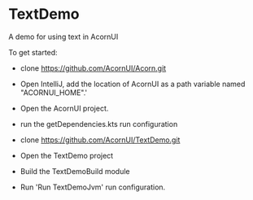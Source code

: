 # TextDemo
A demo for using text in AcornUI

To get started:

- clone https://github.com/AcornUI/Acorn.git
- Open IntelliJ, add the location of AcornUI as a path variable named "ACORNUI_HOME".'
- Open the AcornUI project.
- run the getDependencies.kts run configuration

- clone https://github.com/AcornUI/TextDemo.git
- Open the TextDemo project
- Build the TextDemoBuild module
- Run 'Run TextDemoJvm' run configuration.
